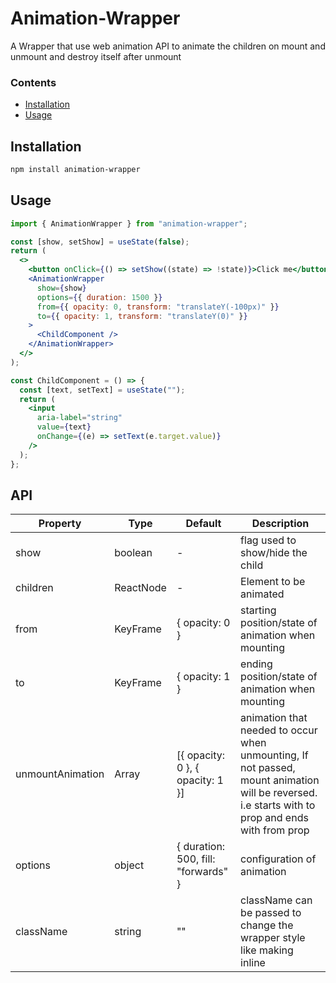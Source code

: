 # Animation-Wrapper

A Wrapper that use web animation API to animate the children on mount and unmount and destroy itself after unmount

### Contents

- [Installation](#installation)
- [Usage](#usage)

## Installation

```sh
npm install animation-wrapper
```

## Usage

```jsx
import { AnimationWrapper } from "animation-wrapper";

const [show, setShow] = useState(false);
return (
  <>
    <button onClick={() => setShow((state) => !state)}>Click me</button>
    <AnimationWrapper
      show={show}
      options={{ duration: 1500 }}
      from={{ opacity: 0, transform: "translateY(-100px)" }}
      to={{ opacity: 1, transform: "translateY(0)" }}
    >
      <ChildComponent />
    </AnimationWrapper>
  </>
);

const ChildComponent = () => {
  const [text, setText] = useState("");
  return (
    <input
      aria-label="string"
      value={text}
      onChange={(e) => setText(e.target.value)}
    />
  );
};
```

## API

| Property         | Type            | Default                             | Description                                                            |
| ---------------- | --------------- | ----------------------------------- | ---------------------------------------------------------------------- |
| show             | boolean         | -                                   | flag used to show/hide the child                                       |
| children         | ReactNode       | -                                   | Element to be animated                                                 |
| from             | KeyFrame        | { opacity: 0 }                      | starting position/state of animation when mounting                     |
| to               | KeyFrame        | { opacity: 1 }                      | ending position/state of animation when mounting                       |
| unmountAnimation | Array<Keyframe> | [{ opacity: 0 }, { opacity: 1 }]    | animation that needed to occur when unmounting, If not passed, mount animation will be reversed. i.e starts with to prop and ends with from prop                         |
| options          | object          | { duration: 500, fill: "forwards" } | configuration of animation                                             |
| className        | string          | ""                                  | className can be passed to change the wrapper style like making inline |
